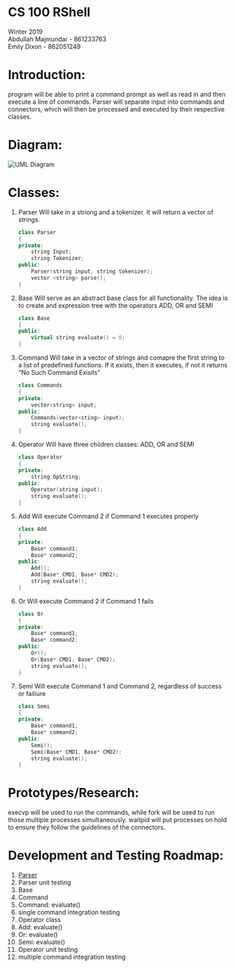 # CS 100 RShell
Winter 2019  
Abdullah Majmundar - 861233763  
Emily Dixon - 862051249

# Introduction:

program will be able to print a command prompt as well as read in and then execute a line of commands. Parser will separate input into commands and connectors, which will then be processed and executed by their respective classes.


# Diagram:

![UML Diagram](https://github.com/cs100/spring-2019-assignment-cs100-abdullah-emily/blob/master/IMAGES/UML%20Diagram.png)

# Classes:

1. Parser
	Will take in a striong and a tokenizer. It will return a vector of strings.
	``` C++
	class Parser
	{
	private:
		string Input;
		string Tokenizer;
	public:
		Parser(string input, string tokenizer);
		vector <string> parse();
	}
	```
2. Base
	Will serve as an abstract base class for all functionality. The idea is to create and expression tree with the operators ADD, OR and SEMI
	``` C++
	class Base
	{
	public:
		virtual string evaluate() = 0;
	}
	```
3. Command
	Will take in a vector of strings and comapre the first string to a list of predefined functions. If it exists, then it executes, if not it returns "No Such Command Exisits"
	``` C++
	class Commands
	{
	private:
		vector<string> input;
	public:
		Commands(vector<sting> input);
		string evaluate();
	}
	```
4. Operator
	Will have three children classes: ADD, OR and SEMI
	``` C++
	class Operator
	{
	private:
		string OpString;
	public:
		Operator(string input);
		string evaluate();
	}
	```
5. Add
	Will execute Command 2 if Command 1 executes properly
	``` C++
	class Add
	{
	private:
		Base* command1;
		Base* command2;
	public:
		Add();
		Add(Base* CMD1, Base* CMD2);
		string evaluate();
	}
	```
6. Or
	Will execute Command 2 if Command 1 fails
	``` C++
	class Or
	{
	private:
		Base* command1;
		Base* command2;
	public:
		Or();
		Or(Base* CMD1, Base* CMD2);
		string evaluate();
	}
	```
7. Semi
	Will execute Command 1 and Command 2, regardless of success or failiure
	``` C++
	class Semi
	{
	private:
		Base* command1;
		Base* command2;
	public:
		Semi();
		Semi(Base* CMD1, Base* CMD2);
		string evaluate();
	}
	```


# Prototypes/Research:

execvp will be used to run the commands, while fork will be used to run those multiple processes simultaneously. waitpid will put processes on hold to ensure they follow the guidelines of the connectors.

# Development and Testing Roadmap:

1. [Parser](#1)
2. Parser unit testing
3. Base
4. Command
5. Command: evaluate()
6. single command integration testing
7. Operator class
8. Add: evaluate()
9. Or: evaluate()
10. Semi: evaluate()
11. Operator unit testing
12. multiple command integration testing

